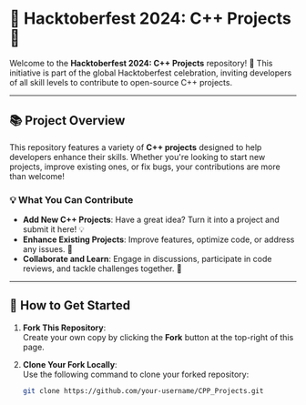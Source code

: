# 🎉 Hacktoberfest 2024: C++ Projects 🎉

Welcome to the **Hacktoberfest 2024: C++ Projects** repository! 🌟 This initiative is part of the global Hacktoberfest celebration, inviting developers of all skill levels to contribute to open-source C++ projects.

---

## 📚 Project Overview

This repository features a variety of **C++ projects** designed to help developers enhance their skills. Whether you're looking to start new projects, improve existing ones, or fix bugs, your contributions are more than welcome!

### 💡 What You Can Contribute
- **Add New C++ Projects**: Have a great idea? Turn it into a project and submit it here! 💡
- **Enhance Existing Projects**: Improve features, optimize code, or address any issues. 🔧
- **Collaborate and Learn**: Engage in discussions, participate in code reviews, and tackle challenges together. 🤝

---

## 🚀 How to Get Started

1. **Fork This Repository**:  
   Create your own copy by clicking the **Fork** button at the top-right of this page.

2. **Clone Your Fork Locally**:  
   Use the following command to clone your forked repository:  
   ```bash
   git clone https://github.com/your-username/CPP_Projects.git
